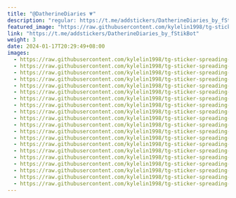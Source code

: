 ```yaml
---
title: "@DatherineDiaries 💗"
description: "regular: https://t.me/addstickers/DatherineDiaries_by_fStikBot"
featured_image: "https://raw.githubusercontent.com/kylelin1998/tg-sticker-spreading-worldwide-images/main/img/dd23fd7f-d20e-4eca-b8bc-2ea970d92213.jpg"
link: "https://t.me/addstickers/DatherineDiaries_by_fStikBot"
weight: 3
date: 2024-01-17T20:29:49+08:00
images:
  - https://raw.githubusercontent.com/kylelin1998/tg-sticker-spreading-worldwide-images/main/img/dd23fd7f-d20e-4eca-b8bc-2ea970d92213.jpg
  - https://raw.githubusercontent.com/kylelin1998/tg-sticker-spreading-worldwide-images/main/img/ec3087f3-5566-4418-a9d2-6bbb8c41478c.jpg
  - https://raw.githubusercontent.com/kylelin1998/tg-sticker-spreading-worldwide-images/main/img/6e69a677-4b0c-4c4a-b95c-c3902d6298ed.jpg
  - https://raw.githubusercontent.com/kylelin1998/tg-sticker-spreading-worldwide-images/main/img/7c5b41da-70d9-4023-a3b0-7fd72255d1cd.jpg
  - https://raw.githubusercontent.com/kylelin1998/tg-sticker-spreading-worldwide-images/main/img/8a64f9ea-7545-4365-9798-8667d65b9453.jpg
  - https://raw.githubusercontent.com/kylelin1998/tg-sticker-spreading-worldwide-images/main/img/4dc616ad-c29b-49f5-9496-ec995e72a944.jpg
  - https://raw.githubusercontent.com/kylelin1998/tg-sticker-spreading-worldwide-images/main/img/d3cf379b-6dad-43c2-86e8-85107fff6282.jpg
  - https://raw.githubusercontent.com/kylelin1998/tg-sticker-spreading-worldwide-images/main/img/07aa2c55-e171-44a6-8e9d-2c17b027702e.jpg
  - https://raw.githubusercontent.com/kylelin1998/tg-sticker-spreading-worldwide-images/main/img/532266de-86a6-48d7-b574-c67dfd848698.jpg
  - https://raw.githubusercontent.com/kylelin1998/tg-sticker-spreading-worldwide-images/main/img/545aa7be-915d-4616-ab5b-f6ccce75abb7.jpg
  - https://raw.githubusercontent.com/kylelin1998/tg-sticker-spreading-worldwide-images/main/img/7623c542-6ebf-4be1-ae64-667094a39d97.jpg
  - https://raw.githubusercontent.com/kylelin1998/tg-sticker-spreading-worldwide-images/main/img/903b19cb-d38c-4ccf-a86e-e40c96567319.jpg
  - https://raw.githubusercontent.com/kylelin1998/tg-sticker-spreading-worldwide-images/main/img/2412de24-66a8-475a-ae8c-00d5f0343bf5.jpg
  - https://raw.githubusercontent.com/kylelin1998/tg-sticker-spreading-worldwide-images/main/img/f8396ccc-7e20-4a6a-8856-50686d55775f.jpg
  - https://raw.githubusercontent.com/kylelin1998/tg-sticker-spreading-worldwide-images/main/img/2ee596cf-5b41-4119-9215-a6c63e919b39.jpg
  - https://raw.githubusercontent.com/kylelin1998/tg-sticker-spreading-worldwide-images/main/img/b7699c1e-8ffd-49d9-908a-39c40bfcd6c5.jpg
  - https://raw.githubusercontent.com/kylelin1998/tg-sticker-spreading-worldwide-images/main/img/82b4cd0d-85f6-48d3-960b-8b022c4badae.jpg
  - https://raw.githubusercontent.com/kylelin1998/tg-sticker-spreading-worldwide-images/main/img/06425417-5325-4a64-9260-95d7977e7770.jpg
  - https://raw.githubusercontent.com/kylelin1998/tg-sticker-spreading-worldwide-images/main/img/29c2faae-525d-4a7c-bc97-1f116c68c3d7.jpg
  - https://raw.githubusercontent.com/kylelin1998/tg-sticker-spreading-worldwide-images/main/img/6e739866-feb2-49d9-aed8-48909457f116.jpg
---
```

